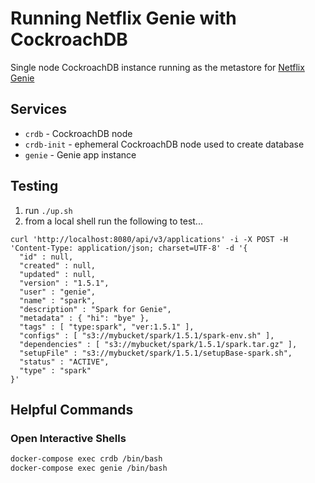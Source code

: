 # Running Netflix Genie with CockroachDB
Single node CockroachDB instance running as the metastore for [Netflix Genie](https://github.com/Netflix/genie)

## Services
* `crdb` - CockroachDB node
* `crdb-init` - ephemeral CockroachDB node used to create database
* `genie` - Genie app instance

## Testing
1) run `./up.sh`
2) from a local shell run the following to test...
```
curl 'http://localhost:8080/api/v3/applications' -i -X POST -H 'Content-Type: application/json; charset=UTF-8' -d '{
  "id" : null,
  "created" : null,
  "updated" : null,
  "version" : "1.5.1",
  "user" : "genie",
  "name" : "spark",
  "description" : "Spark for Genie",
  "metadata" : { "hi": "bye" },
  "tags" : [ "type:spark", "ver:1.5.1" ],
  "configs" : [ "s3://mybucket/spark/1.5.1/spark-env.sh" ],
  "dependencies" : [ "s3://mybucket/spark/1.5.1/spark.tar.gz" ],
  "setupFile" : "s3://mybucket/spark/1.5.1/setupBase-spark.sh",
  "status" : "ACTIVE",
  "type" : "spark"
}'
```

## Helpful Commands

### Open Interactive Shells
```bash
docker-compose exec crdb /bin/bash
docker-compose exec genie /bin/bash
```


    
